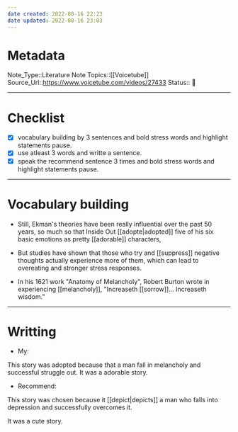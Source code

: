 ```yaml
---
date created: 2022-08-16 22:23
date updated: 2022-08-16 23:03
---
```


# Metadata

Note_Type::Literature Note
Topics::[[Voicetube]]
Source_Url::<https://www.voicetube.com/videos/27433>
Status:: 👶

---

# Checklist

- [x] vocabulary building by 3 sentences and bold stress words and highlight statements pause.
- [x] use atleast 3 words and writte a sentence.
- [x] speak the recommend sentence 3 times and bold stress words and highlight statements pause.

---

# Vocabulary building

- Still, Ekman's theories have been really influential over the past 50 years, so much so that Inside Out [[adopte|adopted]] five of his six basic emotions as pretty [[adorable]] characters,

- But studies have shown that those who try and [[suppress]] negative thoughts actually experience more of them, which can lead to overeating and stronger stress responses.

- In his 1621 work "Anatomy of Melancholy", Robert Burton wrote in experiencing [[melancholy]], "Increaseth [[sorrow]]... Increaseth wisdom."

---

# Writting

- My:

This story was adopted because that a man fall in melancholy and successful struggle out.
It was a adorable story.

- Recommend:

This story was chosen because it [[depict|depicts]] a man who falls into depression and successfully overcomes it.

It was a cute story.
